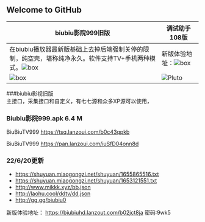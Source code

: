 ## Welcome to GitHub 

biubiu影院999旧版 | 调试助手108版
---------|---------
在biubiu播放器最新版基础上去掉后端强制关停的限制，纯空壳，堪称纯净永久。软件支持TV+手机两种模式。![box](https://liu673cn.github.io/box/sub/img/box01.jpg)| 新版体验地址：![box](https://liu673cn.github.io/box/sub/img/box01.jpg)
![box](https://liu673cn.github.io/box/sub/img/box01.jpg) | ![Pluto](https://liu673cn.github.io/box/sub/img/Pluto01.jpg)

###biubiu影视旧版  
主接口，采集接口和自定义，有七七源和众多XP源可以使用，

### Biubiu影院999.apk 6.4 M  

BiuBiuTV999 https://tsq.lanzoui.com/b0c43qpkb  

BiuBiuTV999 https://pan.lanzoui.com/iuSfD04onn8d  

### 22/6/20更新  
- https://shuyuan.miaogongzi.net/shuyuan/1655865516.txt  
- https://shuyuan.miaogongzi.net/shuyuan/1653121551.txt  
- http://www.mikkk.xyz/bb.json  
- http://laohu.cool/ddtv/dd.json  
- http://gg.gg/biubiu0  


新版体验地址：
https://biubiuhd.lanzout.com/b02jct8ja
密码:9wk5

